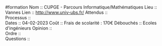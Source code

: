 #formation
Nom ::  CUPGE - Parcours Informatique/Mathématiques
Lieu ::  Vannes
Lien ::  http://www.univ-ubs.fr/
Attendus ::  
Processus ::  
Dates ::  04-02-2023
Coût ::  Frais de scolarité : 170€
Débouchés ::  Ecoles d'ingénieurs
Opinion ::  
Ordre ::  
Questions ::  
